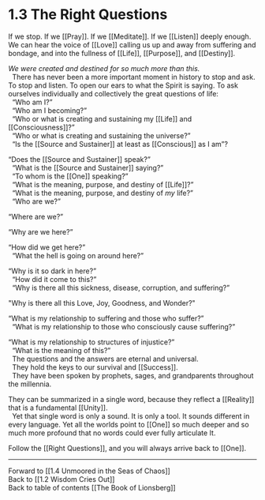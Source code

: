 # 1.3 The Right Questions
If we stop. If we [[Pray]]. If we [[Meditate]]. If we [[Listen]] deeply enough. We can hear the voice of [[Love]] calling us up and away from suffering and bondage, and into the fullness of [[Life]], [[Purpose]], and [[Destiny]].  

_We were created and destined for so much more than this._  
 
There has never been a more important moment in history to stop and ask. To stop and listen. To open our ears to what the Spirit is saying. To ask ourselves individually and collectively the great questions of life:  
 
“Who am I?”  
 
“Who am I becoming?”  
 
“Who or what is creating and sustaining my [[Life]] and [[Consciousness]]?”  
 
“Who or what is creating and sustaining the universe?”  
 
“Is the [[Source and Sustainer]] at least as [[Conscious]] as I am”?  

“Does the [[Source and Sustainer]] speak?”  
 
“What is the [[Source and Sustainer]] saying?”   
 
“To whom is the [[One]] speaking?”  
 
“What is the meaning, purpose, and destiny of [[Life]]?”  
 
“What is the meaning, purpose, and destiny of _my_ life?”  
 
“Who are we?”  

“Where are we?”   

“Why are we here?”  

“How did we get here?”  
 
“What the hell is going on around here?”  

“Why is it so dark in here?”  
 
“How did it come to this?”  
 
“Why is there all this sickness, disease, corruption, and suffering?”  

"Why is there all this Love, Joy, Goodness, and Wonder?"  

“What is my relationship to suffering and those who suffer?”  
 
“What is my relationship to those who consciously cause suffering?”  

“What is my relationship to structures of injustice?”  
 
“What is the meaning of this?”  
 
The questions and the answers are eternal and universal.  
 
They hold the keys to our survival and [[Success]].  
 
They have been spoken by prophets, sages, and grandparents throughout the millennia.  

They can be summarized in a single word, because they reflect a [[Reality]] that is a fundamental [[Unity]].  
 
Yet that single word is only a sound. It is only a tool. It sounds different in every language. Yet all the worlds point to [[One]] so much deeper and so much more profound that no words could ever fully articulate It.  

Follow the [[Right Questions]], and you will always arrive back to [[One]].  

___

Forward to [[1.4 Unmoored in the Seas of Chaos]]  
Back to [[1.2 Wisdom Cries Out]]  
Back to table of contents [[The Book of Lionsberg]]  